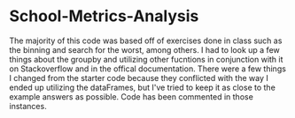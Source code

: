 # School-Metrics-Analysis

The majority of this code was based off of exercises done in class such as the binning and search for the worst, among others. I had to look up a few things about the groupby and utilizing other fucntions in conjunction with it on Stackoverflow and in the offical documentation. There were a few things I changed from the starter code because they conflicted with the way I ended up utilizing the dataFrames, but I've tried to keep it as close to the example answers as possible. Code has been commented in those instances.

